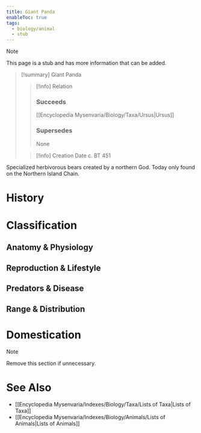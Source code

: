 ```yaml
---
title: Giant Panda
enableToc: true
tags:
  - biology/animal
  - stub
---
```


> [!note]
> This page is a stub and has more information that can be added.

> [!summary] Giant Panda
> > [!info] Relation
> > ### Succeeds
> > [[Encyclopedia Mysenvaria/Biology/Taxa/Ursus|Ursus]]
> > ### Supersedes
> > None
>
> > [!info] Creation Date
> > c. BT 451

Specialized herbivorous bears created by a northern God. Today only found on the Northern Island Chain.
# History

# Classification
## Anatomy & Physiology

## Reproduction & Lifestyle

## Predators & Disease

## Range & Distribution

# Domestication

> [!note]
> Remove this section if unnecessary.
# See Also
- [[Encyclopedia Mysenvaria/Indexes/Biology/Taxa/Lists of Taxa|Lists of Taxa]]
- [[Encyclopedia Mysenvaria/Indexes/Biology/Animals/Lists of Animals|Lists of Animals]]